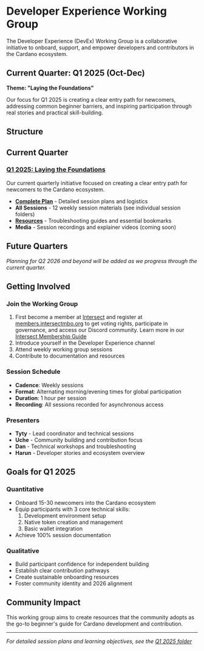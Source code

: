 # Developer Experience Working Group

The Developer Experience (DevEx) Working Group is a collaborative initiative to onboard, support, and empower developers and contributors in the Cardano ecosystem.

## Current Quarter: Q1 2025 (Oct-Dec)

**Theme: "Laying the Foundations"**

Our focus for Q1 2025 is creating a clear entry path for newcomers, addressing common beginner barriers, and inspiring participation through real stories and practical skill-building.

## Structure

## Current Quarter

### [Q1 2025: Laying the Foundations](./q1-2025/)
Our current quarterly initiative focused on creating a clear entry path for newcomers to the Cardano ecosystem.

- **[Complete Plan](./q1-2025/)** - Detailed session plans and logistics
- **All Sessions** - 12 weekly session materials (see individual session folders)
- **[Resources](./q1-2025/resources/)** - Troubleshooting guides and essential bookmarks
- **Media** - Session recordings and explainer videos (coming soon)

## Future Quarters

*Planning for Q2 2026 and beyond will be added as we progress through the current quarter.*

## Getting Involved

### Join the Working Group
1. First become a member at [Intersect](https://www.intersectmbo.org/) and register at [members.intersectmbo.org](https://members.intersectmbo.org/registration) to get voting rights, participate in governance, and access our Discord community. Learn more in our [Intersect Membership Guide](../intersect-membership-guide.md)
2. Introduce yourself in the Developer Experience channel
3. Attend weekly working group sessions
4. Contribute to documentation and resources

### Session Schedule
- **Cadence**: Weekly sessions
- **Format**: Alternating morning/evening times for global participation
- **Duration**: 1 hour per session
- **Recording**: All sessions recorded for asynchronous access

### Presenters
- **Tyty** - Lead coordinator and technical sessions
- **Uche** - Community building and contribution focus
- **Dan** - Technical workshops and troubleshooting
- **Harun** - Developer stories and ecosystem overview

## Goals for Q1 2025

### Quantitative
- Onboard 15-30 newcomers into the Cardano ecosystem
- Equip participants with 3 core technical skills:
  1. Development environment setup
  2. Native token creation and management
  3. Basic wallet integration
- Achieve 100% session documentation

### Qualitative
- Build participant confidence for independent building
- Establish clear contribution pathways
- Create sustainable onboarding resources
- Foster community identity and 2026 alignment

## Community Impact

This working group aims to create resources that the community adopts as the go-to beginner's guide for Cardano development and contribution.

---

*For detailed session plans and learning objectives, see the [Q1 2025 folder](./q1-2025/)*